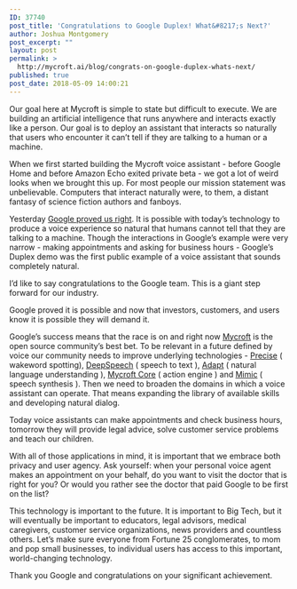 ```yaml
---
ID: 37740
post_title: 'Congratulations to Google Duplex! What&#8217;s Next?'
author: Joshua Montgomery
post_excerpt: ""
layout: post
permalink: >
  http://mycroft.ai/blog/congrats-on-google-duplex-whats-next/
published: true
post_date: 2018-05-09 14:00:21
---
```

<span style="font-weight: 400;">Our goal here at Mycroft is simple to state but difficult to execute. We are building an artificial intelligence that runs anywhere and interacts exactly like a person. Our goal is to deploy an assistant that interacts so naturally that users who encounter it can’t tell if they are talking to a human or a machine.</span>

<span style="font-weight: 400;">When we first started building the Mycroft voice assistant - before Google Home and before Amazon Echo exited private beta - we got a lot of weird looks when we brought this up. For most people our mission statement was unbelievable. Computers that interact naturally were, to them, a distant fantasy of science fiction authors and fanboys.</span>

<span style="font-weight: 400;">Yesterday <a href="https://ai.googleblog.com/2018/05/duplex-ai-system-for-natural-conversation.html" target="_blank" rel="noopener">Google proved us right</a>. It is possible with today’s technology to produce a voice experience so natural that humans cannot tell that they are talking to a machine. Though the interactions in Google’s example were very narrow - making appointments and asking for business hours - Google’s Duplex demo was the first public example of a voice assistant that sounds completely natural.</span>

<span style="font-weight: 400;">I’d like to say congratulations to the Google team. This is a giant step forward for our industry.</span>

<span style="font-weight: 400;">Google proved it is possible and now that investors, customers, and users know it is possible </span><span style="font-weight: 400;">they will demand it.</span>

<span style="font-weight: 400;">Google’s success means that the race is on and right now <a href="https://mycroft.ai/" target="_blank" rel="noopener">Mycroft</a> is the open source community’s best bet. To be relevant in a future defined by voice our community needs to improve underlying technologies - <a href="https://github.com/MycroftAI/mycroft-precise" target="_blank" rel="noopener">Precise</a> ( wakeword spotting), <a href="https://voice.mozilla.org/en" target="_blank" rel="noopener">DeepSpeech</a> ( speech to text ), <a href="https://github.com/MycroftAI/adapt" target="_blank" rel="noopener">Adapt</a> ( natural language understanding ), <a href="https://github.com/MycroftAI/mycroft-core" target="_blank" rel="noopener">Mycroft Core</a> ( action engine ) and <a href="https://github.com/MycroftAI/mimic2" target="_blank" rel="noopener">Mimic</a> ( speech synthesis ). Then we need to broaden the domains in which a voice assistant can operate. That means expanding the library of available skills and developing natural dialog.</span>

<span style="font-weight: 400;">Today voice assistants can make appointments and check business hours, tomorrow they will provide legal advice, solve customer service problems and teach our children.</span>

<span style="font-weight: 400;">With all of those applications in mind, it is important that we embrace both privacy and user agency. Ask yourself: when your personal voice agent makes an appointment on your behalf, do you want to visit the doctor that is right for you? Or would you rather see the doctor that paid Google to be first on the list?</span>

<span style="font-weight: 400;">This technology is important to the future. It is important to Big Tech, but it will eventually be important to educators, legal advisors, medical caregivers, customer service organizations, news providers and countless others. Let’s make sure everyone from Fortune 25 conglomerates, to mom and pop small businesses, to individual users has access to this important, world-changing technology.</span>

<span style="font-weight: 400;">Thank you Google and congratulations on your significant achievement.</span>